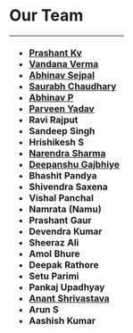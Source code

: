 # Our Team

<table>
  <thead>
    <tr>
      <th style="text-align:left">
        <ul>
          <li><a href="https://twitter.com/Goodbestguy"><b>Prashant Kv</b></a>
          </li>
          <li><a href="https://twitter.com/infosecVandana"><b>Vandana Verma</b></a>
          </li>
          <li><a href="https://twitter.com/abhinavsejpal"><b>Abhinav Sejpal</b></a>
          </li>
          <li><a href="https://twitter.com/4w4r44"><b>Saurabh Chaudhary</b></a>
          </li>
          <li><a href="https://twitter.com/TweetsFromPanda"><b>Abhinav P</b></a>
          </li>
          <li><a href="https://twitter.com/parveen1015"><b>Parveen Yadav</b></a>
          </li>
          <li>Ravi Rajput</li>
          <li><b>Sandeep Singh</b>
          </li>
          <li><b>Hrishikesh S</b>
          </li>
          <li><a href="https://twitter.com/0ddhawk?s=08">Narendra Sharma</a>
          </li>
          <li><a href="https://twitter.com/deep0x00">Deepanshu Gajbhiye</a>
          </li>
          <li>Bhashit Pandya</li>
          <li>Shivendra Saxena</li>
          <li>Vishal Panchal</li>
          <li>Namrata (Namu)</li>
          <li>Prashant Gaur</li>
          <li>Devendra Kumar</li>
          <li>Sheeraz Ali</li>
          <li>Amol Bhure</li>
          <li>Deepak Rathore</li>
          <li>Setu Parimi</li>
          <li><b>Pankaj Upadhyay</b>
          </li>
          <li><a href="https://twitter.com/anantshri"><b>Anant Shrivastava</b></a>
          </li>
          <li>Arun S</li>
          <li><b>Aashish Kumar</b>
          </li>
        </ul>
      </th>
    </tr>
  </thead>
  <tbody></tbody>
</table>
